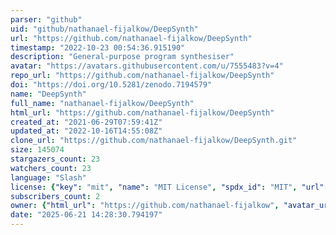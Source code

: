 ```yaml
---
parser: "github"
uid: "github/nathanael-fijalkow/DeepSynth"
url: "https://github.com/nathanael-fijalkow/DeepSynth"
timestamp: "2022-10-23 00:54:36.915190"
description: "General-purpose program synthesiser"
avatar: "https://avatars.githubusercontent.com/u/7555483?v=4"
repo_url: "https://github.com/nathanael-fijalkow/DeepSynth"
doi: "https://doi.org/10.5281/zenodo.7194579"
name: "DeepSynth"
full_name: "nathanael-fijalkow/DeepSynth"
html_url: "https://github.com/nathanael-fijalkow/DeepSynth"
created_at: "2021-06-29T07:59:41Z"
updated_at: "2022-10-16T14:55:08Z"
clone_url: "https://github.com/nathanael-fijalkow/DeepSynth.git"
size: 145074
stargazers_count: 23
watchers_count: 23
language: "Slash"
license: {"key": "mit", "name": "MIT License", "spdx_id": "MIT", "url": "https://api.github.com/licenses/mit", "node_id": "MDc6TGljZW5zZTEz"}
subscribers_count: 2
owner: {"html_url": "https://github.com/nathanael-fijalkow", "avatar_url": "https://avatars.githubusercontent.com/u/7555483?v=4", "login": "nathanael-fijalkow", "type": "User"}
date: "2025-06-21 14:28:30.794197"
---
```

